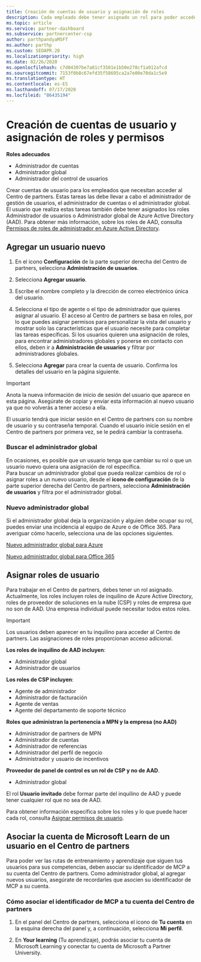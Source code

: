 ```yaml
---
title: Creación de cuentas de usuario y asignación de roles
description: Cada empleado debe tener asignado un rol para poder acceder al Centro de partners. Obtén información acerca de cómo crear cuentas de usuario, asignar roles y establecer permisos.
ms.topic: article
ms.service: partner-dashboard
ms.subservice: partnercenter-csp
author: parthpandyaMSFT
ms.author: parthp
ms.custom: SEOAPR.20
ms.localizationpriority: high
ms.date: 02/26/2020
ms.openlocfilehash: c7d04307be7a81cf3501e1b50e278cf1a012afcd
ms.sourcegitcommit: 7153f0b8c67efd35f58695ca2a7e00e70da1c5e9
ms.translationtype: HT
ms.contentlocale: es-ES
ms.lasthandoff: 07/17/2020
ms.locfileid: "86435194"
---
```

# <a name="create-user-accounts-and-assign-roles-and-permissions"></a>Creación de cuentas de usuario y asignación de roles y permisos

**Roles adecuados**

- Administrador de cuentas
- Administrador global
- Administrador del control de usuarios

Crear cuentas de usuario para los empleados que necesitan acceder al Centro de partners. Estas tareas las debe llevar a cabo el administrador de gestión de usuarios, el administrador de cuentas o el administrador global. El usuario que realiza estas tareas también debe tener asignados los roles Administrador de usuarios o Administrador global de Azure Active Directory (AAD). Para obtener más información, sobre los roles de AAD, consulta [Permisos de roles de administrador en Azure Active Directory](https://docs.microsoft.com/azure/active-directory/users-groups-roles/directory-assign-admin-roles).


## <a name="add-a-new-user"></a>Agregar un usuario nuevo

1. En el icono **Configuración** de la parte superior derecha del Centro de partners, selecciona **Administración de usuarios**.

2. Selecciona **Agregar usuario**.

3. Escribe el nombre completo y la dirección de correo electrónico única del usuario.

4. Selecciona el tipo de agente o el tipo de administrador que quieres asignar al usuario. El acceso al Centro de partners se basa en roles, por lo que puedes asignar permisos para personalizar la vista del usuario y mostrar solo las características que el usuario necesite para completar las tareas específicas.  Si los usuarios quieren una asignación de roles, para encontrar administradores globales y ponerse en contacto con ellos, deben ir a **Administración de usuarios** y filtrar por administradores globales.

5. Selecciona **Agregar** para crear la cuenta de usuario. Confirma los detalles del usuario en la página siguiente.

> [!IMPORTANT]  
> Anota la nueva información de inicio de sesión del usuario que aparece en esta página. Asegúrate de copiar y enviar esta información al nuevo usuario ya que no volverás a tener acceso a ella. 


El usuario tendrá que iniciar sesión en el Centro de partners con su nombre de usuario y su contraseña temporal. Cuando el usuario inicie sesión en el Centro de partners por primera vez, se le pedirá cambiar la contraseña. 


### <a name="find-your-global-admin"></a>Buscar el administrador global

En ocasiones, es posible que un usuario tenga que cambiar su rol o que un usuario nuevo quiera una asignación de rol específica.  
Para buscar un administrador global que pueda realizar cambios de rol o asignar roles a un nuevo usuario, desde el **icono de configuración** de la parte superior derecha del Centro de partners, selecciona **Administración de usuarios** y filtra por el administrador global. 


### <a name="new-global-admin"></a>Nuevo administrador global

Si el administrador global deja la organización y alguien debe ocupar su rol, puedes enviar una incidencia al equipo de Azure o de Office 365. Para averiguar cómo hacerlo, selecciona una de las opciones siguientes.

[Nuevo administrador global para Azure](https://support.microsoft.com/help/4505981/what-to-do-if-the-only-admin-for-your-mpn-program-has-left-the-company)

[Nuevo administrador global para Office 365](https://admin.microsoft.com/)


## <a name="assign-user-roles"></a>Asignar roles de usuario

Para trabajar en el Centro de partners, debes tener un rol asignado.  Actualmente, los roles incluyen roles de inquilino de Azure Active Directory, roles de proveedor de soluciones en la nube (CSP) y roles de empresa que no son de AAD. Una empresa individual puede necesitar todos estos roles.

>[!Important]
>Los usuarios deben aparecer en tu inquilino para acceder al Centro de partners. Las asignaciones de roles proporcionan acceso adicional.


**Los roles de inquilino de AAD incluyen**:
- Administrador global
- Administrador de usuarios

**Los roles de CSP incluyen**:
- Agente de administrador
- Administrador de facturación
- Agente de ventas
- Agente del departamento de soporte técnico

**Roles que administran la pertenencia a MPN y la empresa (no AAD)**
- Administrador de partners de MPN
- Administrador de cuentas
- Administrador de referencias
- Administrador del perfil de negocio
- Administrador y usuario de incentivos

**Proveedor de panel de control es un rol de CSP y no de AAD**.
- Administrador global

El rol **Usuario invitado** debe formar parte del inquilino de AAD y puede tener cualquier rol que no sea de AAD.

Para obtener información específica sobre los roles y lo que puede hacer cada rol, consulta [Asignar permisos de usuario](permissions-overview.md).

## <a name="associate-a-users-microsoft-learn-account-in-partner-center"></a>Asociar la cuenta de Microsoft Learn de un usuario en el Centro de partners

Para poder ver las rutas de entrenamiento y aprendizaje que siguen tus usuarios para sus competencias, deben asociar su identificador de MCP a su cuenta del Centro de partners. Como administrador global, al agregar nuevos usuarios, asegúrate de recordarles que asocien su identificador de MCP a su cuenta. 

### <a name="how-to-associate-your-mcp-id-to-your-partner-center-account"></a>Cómo asociar el identificador de MCP a tu cuenta del Centro de partners

1. En el panel del Centro de partners, selecciona el icono de **Tu cuenta** en la esquina derecha del panel y, a continuación, selecciona **Mi perfil**.

2. En **Your learning** (Tu aprendizaje), podrás asociar tu cuenta de Microsoft Learning y conectar tu cuenta de Microsoft a Partner University.

